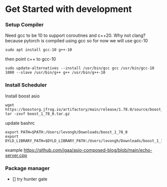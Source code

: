 

# Get Started with development
### Setup Compiler

Need gcc to be 10 to support coroutines and c++20. Why not clang? because pytorch is compiled using gcc so for now we will use gcc-10
```
sudo apt install gcc-10 g++-10
```
then point c++ to gcc-10

```
sudo update-alternatives --install /usr/bin/gcc gcc /usr/bin/gcc-10 1000 --slave /usr/bin/g++ g++ /usr/bin/g++-10
```

### Install Scheduler

Install boost asio
```
wget https://boostorg.jfrog.io/artifactory/main/release/1.78.0/source/boost_1_78_0.tar.gz
tar -zxvf boost_1_78_0.tar.gz
```


update bashrc
```
export PATH=$PATH:/Users/levongh/Downloads/boost_1_78_0
export DYLD_LIBRARY_PATH=$DYLD_LIBRARY_PATH:/Users/levongh/Downloads/boost_1_78_0/stage/lib
```

example https://github.com/jgaa/asio-composed-blog/blob/main/echo-server.cpp

### Package manager
- [] try hunter gate




